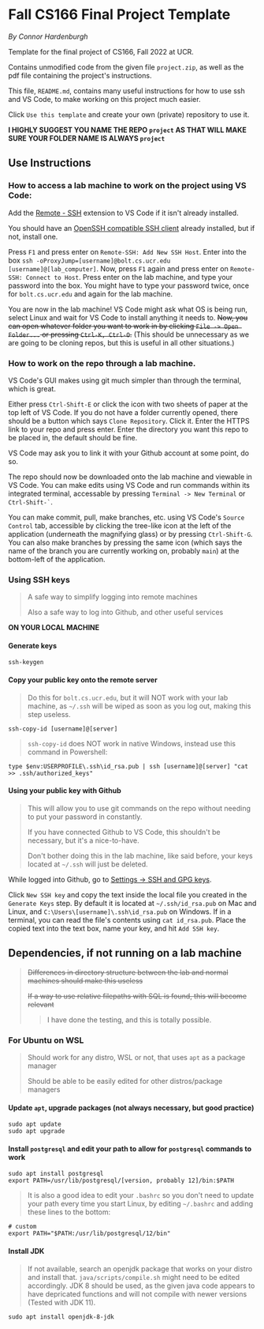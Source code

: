 # Fall CS166 Final Project Template

*By Connor Hardenburgh*

Template for the final project of CS166, Fall 2022 at UCR.

Contains unmodified code from the given file `project.zip`, as well as the pdf file containing the project's instructions.

This file, `README.md`, contains many useful instructions for how to use ssh and VS Code, to make working on this project much easier.

Click `Use this template` and create your own (private) repository to use it. 

**I HIGHLY SUGGEST YOU NAME THE REPO `project` AS THAT WILL MAKE SURE YOUR FOLDER NAME IS ALWAYS `project`**

## Use Instructions

### How to access a lab machine to work on the project using VS Code:

Add the [Remote - SSH](https://marketplace.visualstudio.com/items?itemName=ms-vscode-remote.remote-ssh) extension to VS Code if it isn't already installed.

You should have an [OpenSSH compatible SSH client](https://code.visualstudio.com/docs/remote/troubleshooting#_installing-a-supported-ssh-client) already installed, but if not, install one.

Press `F1` and press enter on `Remote-SSH: Add New SSH Host`. Enter into the box `ssh -oProxyJump=[username]@bolt.cs.ucr.edu [username]@[lab_computer]`. Now, press `F1` again and press enter on `Remote-SSH: Connect to Host`. Press enter on the lab machine, and type your password into the box. You might have to type your password twice, once for `bolt.cs.ucr.edu` and again for the lab machine.

You are now in the lab machine! VS Code might ask what OS is being run, select Linux and wait for VS Code to install anything it needs to. ~~Now, you can open whatever folder you want to work in by clicking `File -> Open Folder...` or pressing `Ctrl-K, Ctrl-O`.~~ (This should be unnecessary as we are going to be cloning repos, but this is useful in all other situations.)

### How to work on the repo through a lab machine.

VS Code's GUI makes using git much simpler than through the terminal, which is great.

Either press `Ctrl-Shift-E` or click the icon with two sheets of paper at the top left of VS Code. If you do not have a folder currently opened, there should be a button which says `Clone Repository`. Click it. Enter the HTTPS link to your repo and press enter. Enter the directory you want this repo to be placed in, the default should be fine. 

VS Code may ask you to link it with your Github account at some point, do so. 

The repo should now be downloaded onto the lab machine and viewable in VS Code. You can make edits using VS Code and run commands within its integrated terminal, accessable by pressing `Terminal -> New Terminal` or `` Ctrl-Shift-` ``. 

You can make commit, pull, make branches, etc. using VS Code's `Source Control` tab, accessible by clicking the tree-like icon at the left of the application (underneath the magnifying glass) or by pressing `Ctrl-Shift-G`. You can also make branches by pressing the same icon (which says the name of the branch you are currently working on, probably `main`) at the bottom-left of the application. 

### Using SSH keys

> A safe way to simplify logging into remote machines
> 
> Also a safe way to log into Github, and other useful services

**ON YOUR LOCAL MACHINE**

#### Generate keys
```
ssh-keygen
```

#### Copy your public key onto the remote server

> Do this for `bolt.cs.ucr.edu`, but it will NOT work with your lab machine, as `~/.ssh` will be wiped as soon as you log out, making this step useless.
```
ssh-copy-id [username]@[server]
```

> `ssh-copy-id` does NOT work in native Windows, instead use this command in Powershell:
```
type $env:USERPROFILE\.ssh\id_rsa.pub | ssh [username]@[server] "cat >> .ssh/authorized_keys"
```

#### Using your public key with Github

> This will allow you to use git commands on the repo without needing to put your password in constantly.
> 
> If you have connected Github to VS Code, this shouldn't be necessary, but it's a nice-to-have.
> 
> Don't bother doing this in the lab machine, like said before, your keys located at `~/.ssh` will just be deleted.

While logged into Github, go to [Settings -> SSH and GPG keys](https://github.com/settings/keys).

Click `New SSH key` and copy the text inside the local file you created in the `Generate Keys` step. By default it is located at `~/.ssh/id_rsa.pub` on Mac and Linux, and `C:\Users\[username]\.ssh\id_rsa.pub` on Windows. If in a terminal, you can read the file's contents using `cat id_rsa.pub`. Place the copied text into the text box, name your key, and hit `Add SSH key`. 

## Dependencies, if not running on a lab machine

> ~~Differences in directory structure between the lab and normal machines should make this useless~~
> 
> ~~If a way to use relative filepaths with SQL is found, this will become relevant~~
>
>> I have done the testing, and this is totally possible. 

### For Ubuntu on WSL

> Should work for any distro, WSL or not, that uses `apt` as a package manager
> 
> Should be able to be easily edited for other distros/package managers

#### Update `apt`, upgrade packages (not always necessary, but good practice)
```
sudo apt update
sudo apt upgrade
```

#### Install `postgresql` and edit your path to allow for `postgresql` commands to work

```
sudo apt install postgresql
export PATH=/usr/lib/postgresql/[version, probably 12]/bin:$PATH
```

> It is also a good idea to edit your `.bashrc` so you don't need to update your path every time you start Linux, by editing `~/.bashrc` and adding these lines to the bottom:

```
# custom
export PATH="$PATH:/usr/lib/postgresql/12/bin"
```

#### Install JDK

> If not available, search an openjdk package that works on your distro and install that. `java/scripts/compile.sh` might need to be edited accordingly. JDK 8 should be used, as the given java code appears to have depricated functions and will not compile with newer versions (Tested with JDK 11).

```
sudo apt install openjdk-8-jdk
```


